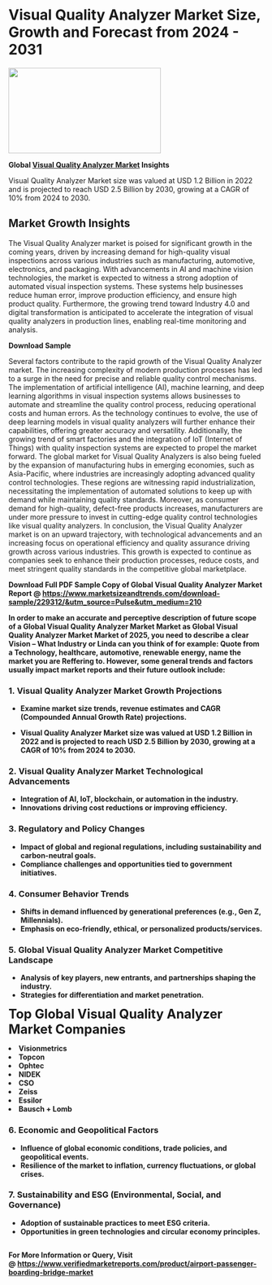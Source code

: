 <H1>Visual Quality Analyzer Market Size, Growth and Forecast from 2024 - 2031</H1><img class="aligncenter size-medium wp-image-584254" src="https://thirdeyenews.in/wp-content/uploads/2024/09/Global-Market-Research-300x168.jpeg" alt="" width="300" height="168" /><p><strong>Global&nbsp;<a href="https://www.marketsizeandtrends.com/download-sample/229312/&amp;utm_source=Pulse&amp;utm_medium=210">Visual Quality Analyzer Market</a> Insights</strong></p><p>Visual Quality Analyzer Market size was valued at USD 1.2 Billion in 2022 and is projected to reach USD 2.5 Billion by 2030, growing at a CAGR of 10% from 2024 to 2030.</p><p><h2>Market Growth Insights</h2> <p>The Visual Quality Analyzer market is poised for significant growth in the coming years, driven by increasing demand for high-quality visual inspections across various industries such as manufacturing, automotive, electronics, and packaging. With advancements in AI and machine vision technologies, the market is expected to witness a strong adoption of automated visual inspection systems. These systems help businesses reduce human error, improve production efficiency, and ensure high product quality. Furthermore, the growing trend toward Industry 4.0 and digital transformation is anticipated to accelerate the integration of visual quality analyzers in production lines, enabling real-time monitoring and analysis.</p> <p><strong>Download Sample</strong></p> <p>Several factors contribute to the rapid growth of the Visual Quality Analyzer market. The increasing complexity of modern production processes has led to a surge in the need for precise and reliable quality control mechanisms. The implementation of artificial intelligence (AI), machine learning, and deep learning algorithms in visual inspection systems allows businesses to automate and streamline the quality control process, reducing operational costs and human errors. As the technology continues to evolve, the use of deep learning models in visual quality analyzers will further enhance their capabilities, offering greater accuracy and versatility. Additionally, the growing trend of smart factories and the integration of IoT (Internet of Things) with quality inspection systems are expected to propel the market forward. The global market for Visual Quality Analyzers is also being fueled by the expansion of manufacturing hubs in emerging economies, such as Asia-Pacific, where industries are increasingly adopting advanced quality control technologies. These regions are witnessing rapid industrialization, necessitating the implementation of automated solutions to keep up with demand while maintaining quality standards. Moreover, as consumer demand for high-quality, defect-free products increases, manufacturers are under more pressure to invest in cutting-edge quality control technologies like visual quality analyzers. In conclusion, the Visual Quality Analyzer market is on an upward trajectory, with technological advancements and an increasing focus on operational efficiency and quality assurance driving growth across various industries. This growth is expected to continue as companies seek to enhance their production processes, reduce costs, and meet stringent quality standards in the competitive global marketplace. <p><strong></p><p><span class=""><strong>Download Full PDF Sample Copy of Global Visual Quality Analyzer Market Report</strong> @ <a href="https://www.marketsizeandtrends.com/download-sample/229312/&amp;utm_source=Pulse&amp;utm_medium=210" target="_blank">https://www.marketsizeandtrends.com/download-sample/229312/&amp;utm_source=Pulse&amp;utm_medium=210</a></span></p><p>In order to make an accurate and perceptive description of future scope of a Global&nbsp;Visual Quality Analyzer Market Market as Global&nbsp;Visual Quality Analyzer Market Market of 2025, you need to describe a clear Vision &ndash; What Industry or Linda can you think of for example: Quote from a Technology, healthcare, automotive, renewable energy, name the market you are Reffering to. However, some general trends and factors usually impact market reports and their future outlook include:</p><h3>1.&nbsp;<strong>Visual Quality Analyzer Market Growth Projections</strong></h3><ul><li>Examine market size trends, revenue estimates and CAGR (Compounded Annual Growth Rate) projections.</li><li><p>Visual Quality Analyzer Market size was valued at USD 1.2 Billion in 2022 and is projected to reach USD 2.5 Billion by 2030, growing at a CAGR of 10% from 2024 to 2030.</p></li></ul><h3>2.&nbsp;<strong>Visual Quality Analyzer Market Technological Advancements</strong></h3><ul><li>Integration of AI, IoT, blockchain, or automation in the industry.</li><li>Innovations driving cost reductions or improving efficiency.</li></ul><h3>3.&nbsp;<strong>Regulatory and Policy Changes</strong></h3><ul><li>Impact of global and regional regulations, including sustainability and carbon-neutral goals.</li><li>Compliance challenges and opportunities tied to government initiatives.</li></ul><h3>4.&nbsp;<strong>Consumer Behavior Trends</strong></h3><ul><li>Shifts in demand influenced by generational preferences (e.g., Gen Z, Millennials).</li><li>Emphasis on eco-friendly, ethical, or personalized products/services.</li></ul><h3>5.&nbsp;<strong>Global Visual Quality Analyzer Market Competitive Landscape</strong></h3><ul><li>Analysis of key players, new entrants, and partnerships shaping the industry.</li><li>Strategies for differentiation and market penetration.</li></ul><p data-pm-slice="1 1 []"><span style="color: inherit; font-family: inherit; font-size: 25px;">Top Global Visual Quality Analyzer Market Companies</span></p><div class="" data-test-id=""><p><li>Visionmetrics</li><li> Topcon</li><li> Ophtec</li><li> NIDEK</li><li> CSO</li><li> Zeiss</li><li> Essilor</li><li> Bausch + Lomb</li></p></div><h3>6.&nbsp;<strong>Economic and Geopolitical Factors</strong></h3><ul><li>Influence of global economic conditions, trade policies, and geopolitical events.</li><li>Resilience of the market to inflation, currency fluctuations, or global crises.</li></ul><h3>7.&nbsp;<strong>Sustainability and ESG (Environmental, Social, and Governance)</strong></h3><ul><li>Adoption of sustainable practices to meet ESG criteria.</li><li>Opportunities in green technologies and circular economy principles.</li></ul><h2><strong style="font-size: 14px;">For More Information or Query, Visit @&nbsp;</strong><a style="background-color: #ffffff; font-size: 14px;" href="https://www.marketsizeandtrends.com/report/visual-quality-analyzer-market/" target="_blank">https://www.verifiedmarketreports.com/product/airport-passenger-boarding-bridge-market</a></h2>
